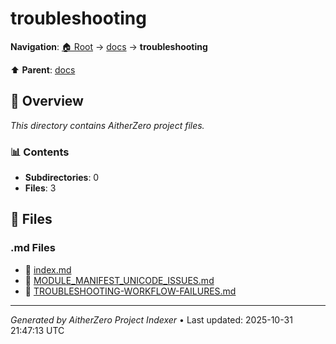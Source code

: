 # troubleshooting

**Navigation**: [🏠 Root](../../index.md) → [docs](../index.md) → **troubleshooting**

⬆️ **Parent**: [docs](../index.md)

## 📖 Overview

*This directory contains AitherZero project files.*

### 📊 Contents

- **Subdirectories**: 0
- **Files**: 3

## 📄 Files

### .md Files

- 📝 [index.md](./index.md)
- 📝 [MODULE_MANIFEST_UNICODE_ISSUES.md](./MODULE_MANIFEST_UNICODE_ISSUES.md)
- 📝 [TROUBLESHOOTING-WORKFLOW-FAILURES.md](./TROUBLESHOOTING-WORKFLOW-FAILURES.md)

---

*Generated by AitherZero Project Indexer* • Last updated: 2025-10-31 21:47:13 UTC

